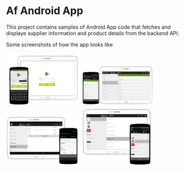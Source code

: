 # Af Android App

This project contains samples of Android App code that fetches and displaye supplier information and product details from the backend API.

Some screenshots of how the app looks like

<img src="screenshots/login.PNG" width="200">

<img src="screenshots/product%20list.png" width="200">

<img src="screenshots/product%20order.png" width="200">

<img src="screenshots/suppliers-list.png" width="200">
